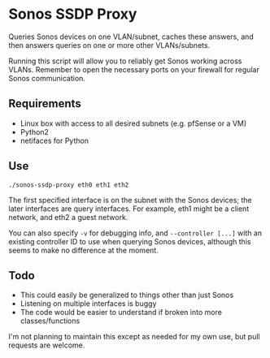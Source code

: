 # Sonos SSDP Proxy

Queries Sonos devices on one VLAN/subnet, caches these answers, and then answers queries on one or more other
VLANs/subnets.

Running this script will allow you to reliably get Sonos working across VLANs. Remember to open the necessary ports
on your firewall for regular Sonos communication.

## Requirements

- Linux box with access to all desired subnets (e.g. pfSense or a VM)
- Python2
- netifaces for Python

## Use

    ./sonos-ssdp-proxy eth0 eth1 eth2

The first specified interface is on the subnet with the Sonos devices; the later interfaces are query interfaces. For
example, eth1 might be a client network, and eth2 a guest network.

You can also specify `-v` for debugging info, and `--controller [...]` with an existing controller ID to use when
querying Sonos devices, although this seems to make no difference at the moment.

## Todo

- This could easily be generalized to things other than just Sonos
- Listening on multiple interfaces is buggy
- The code would be easier to understand if broken into more classes/functions

I'm not planning to maintain this except as needed for my own use, but pull requests are welcome.
